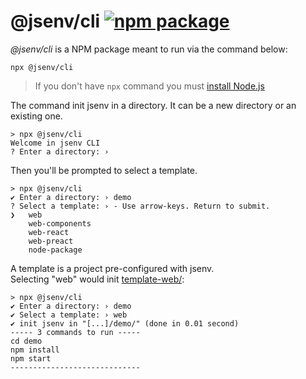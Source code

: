 # @jsenv/cli [![npm package](https://img.shields.io/npm/v/@jsenv/cli.svg?logo=npm&label=package)](https://www.npmjs.com/package/@jsenv/cli)

_@jsenv/cli_ is a NPM package meant to run via the command below:

```console
npx @jsenv/cli
```

> If you don't have `npx` command you must [install Node.js](https://nodejs.org/en/download/package-manager)

The command init jsenv in a directory. It can be a new directory or an existing one.

```console
> npx @jsenv/cli
Welcome in jsenv CLI
? Enter a directory: ›
```

Then you'll be prompted to select a template.

```console
> npx @jsenv/cli
✔ Enter a directory: › demo
? Select a template: › - Use arrow-keys. Return to submit.
❯   web
    web-components
    web-react
    web-preact
    node-package
```

A template is a project pre-configured with jsenv.  
Selecting "web" would init [template-web/](./packages/related/cli/template-web/):

```console
> npx @jsenv/cli
✔ Enter a directory: › demo
✔ Select a template: › web
✔ init jsenv in "[...]/demo/" (done in 0.01 second)
----- 3 commands to run -----
cd demo
npm install
npm start
-----------------------------
```

